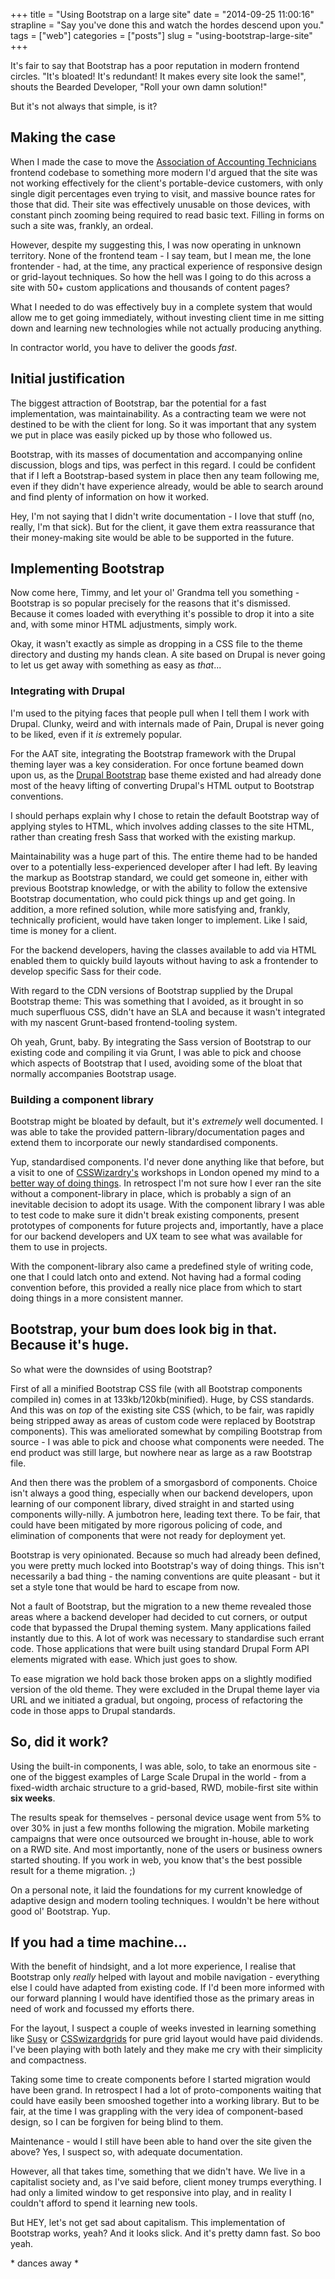 +++
title = "Using Bootstrap on a large site"
date = "2014-09-25 11:00:16"
strapline = "Say you've done this and watch the hordes descend upon you."
tags = ["web"]
categories = ["posts"]
slug = "using-bootstrap-large-site"
+++

<p>It's fair to say that Bootstrap has a poor reputation in modern frontend circles. "It's bloated! It's redundant! It makes every site look the same!", shouts the Bearded Developer, "Roll your own damn solution!"</p>

<p>But it's not always that simple, is it?</p>

<h2>Making the case</h2>

<p>When I made the case to move the <a href="https://www.aat.org.uk/">Association of Accounting Technicians</a> frontend codebase to something more modern I'd argued that the site was not working effectively for the client's portable-device customers, with only single digit percentages even trying to visit, and massive bounce rates for those that did. Their site was effectively unusable on those devices, with constant pinch zooming being required to read basic text. Filling in forms on such a site was, frankly, an ordeal.</p>

<p>However, despite my suggesting this, I was now operating in unknown territory. None of the frontend team -  I say team, but I mean me, the lone frontender - had, at the time, any practical experience of responsive design or grid-layout techniques. So how the hell was I going to do this across a site with 50+ custom applications and thousands of content pages?</p>

<p>What I needed to do was effectively buy in a complete system that would allow me to get going immediately, without investing client time in me sitting down and learning new technologies while not actually producing anything.</p>

<p>In contractor world, you have to deliver the goods <em>fast</em>.</p>

<h2>Initial justification</h2>

<p>The biggest attraction of Bootstrap, bar the potential for a fast implementation, was maintainability. As a contracting team we were not destined to be with the client for long. So it was important that any system we put in place was easily picked up by those who followed us.</p>

<p>Bootstrap, with its masses of documentation and accompanying online discussion, blogs and tips, was perfect in this regard. I could be confident that if I left a Bootstrap-based system in place then any team following me, even if they didn't have experience already, would be able to search around and find plenty of information on how it worked.</p>

<p>Hey, I'm not saying that I didn't write documentation - I love that stuff (no, really, I'm that sick). But for the client, it gave them extra reassurance that their money-making site would be able to be supported in the future.</p>

<h2>Implementing Bootstrap</h2>

<p>Now come here, Timmy, and let your ol' Grandma tell you something - Bootstrap is so popular precisely for the reasons that it's dismissed. Because it comes loaded with everything it's possible to drop it into a site and, with some minor HTML adjustments, simply work.</p>

<p>Okay, it wasn't exactly as simple as dropping in a CSS file to the theme directory and dusting my hands clean. A site based on Drupal is never going to let us get away with something as easy as <em>that</em>...</p>

<h3>Integrating with Drupal</h3>

<p>I'm used to the pitying faces that people pull when I tell them I work with Drupal. Clunky, weird and with internals made of Pain, Drupal is never going to be liked, even if it <em>is</em> extremely popular.</p>

<p>For the AAT site, integrating the Bootstrap framework with the Drupal theming layer was a key consideration. For once fortune beamed down upon us, as the <a href="https://www.drupal.org/project/bootstrap">Drupal Bootstrap</a> base theme existed and had already done most of the heavy lifting of converting Drupal's HTML output to Bootstrap conventions.</p>

<p>I should perhaps explain why I chose to retain the default Bootstrap way of applying styles to HTML, which involves adding classes to the site HTML, rather than creating fresh Sass that worked with the existing markup.</p>

<p>Maintainability was a huge part of this. The entire theme had to be handed over to a potentially less-experienced developer after I had left. By leaving the markup as Bootstrap standard, we could get someone in, either with previous Bootstrap knowledge, or with the ability to follow the extensive Bootstrap documentation, who could pick things up and get going. In addition, a more refined solution, while more satisfying and, frankly, technically proficient, would have taken longer to implement. Like I said, time is money for a client.</p>

<p>For the backend developers, having the classes available to add via HTML enabled them to quickly build layouts without having to ask a frontender to develop specific Sass for their code.</p>

<p>With regard to the CDN versions of Bootstrap supplied by the Drupal Bootstrap theme: This was something that I avoided, as it brought in so much superfluous CSS, didn't have an SLA and because it wasn't integrated with my nascent Grunt-based frontend-tooling system.</p>

<p>Oh yeah, Grunt, baby. By integrating the Sass version of Bootstrap to our existing code and compiling it via Grunt, I was able to pick and choose which aspects of Bootstrap that I used, avoiding some of the bloat that normally accompanies Bootstrap usage.</p>

<h3>Building a component library</h3>

<p>Bootstrap might be bloated by default, but it's <em>extremely</em> well documented. I was able to take the provided pattern-library/documentation pages and extend them to incorporate our newly standardised components.</p>

<p>Yup, standardised components. I'd never done anything like that before, but a visit to one of <a href="http://csswizardry.com/">CSSWizardry's</a> workshops in London opened my mind to a <a href="http://smacss.com/book/resources">better way of doing things</a>. In retrospect I'm not sure how I ever ran the site without a component-library in place, which is probably a sign of an inevitable decision to adopt its usage. With the component library I was able to test code to make sure it didn't break existing components, present prototypes of components for future projects and, importantly, have a place for our backend developers and UX team to see what was available for them to use in projects.</p>

<p>With the component-library also came a predefined style of writing code, one that I could latch onto and extend. Not having had a formal coding convention before, this provided a really nice place from which to start doing things in a more consistent manner.</p>

<h2>Bootstrap, your bum does look big in that. Because it's huge.</h2>

<p>So what were the downsides of using Bootstrap?</p>

<p>First of all a minified Bootstrap CSS file (with all Bootstrap components compiled in) comes in at 133kb/120kb(minified). Huge, by CSS standards. And this was on <em>top</em> of the existing site CSS (which, to be fair, was rapidly being stripped away as areas of custom code were replaced by Bootstrap components). This was ameliorated somewhat by compiling Bootstrap from source - I was able to pick and choose what components were needed. The end product was still large, but nowhere near as large as a raw Bootstrap file.</p>

<p>And then there was the problem of a smorgasbord of components. Choice isn't always a good thing, especially when our backend developers, upon learning of our component library, dived straight in and started using components willy-nilly. A jumbotron here, leading text there. To be fair, that could have been mitigated by more rigorous policing of code, and elimination of components that were not ready for deployment yet.</p>

<p>Bootstrap is very opinionated. Because so much had already been defined, you were pretty much locked into Bootstrap's way of doing things. This isn't necessarily a bad thing - the naming conventions are quite pleasant - but it set a style tone that would be hard to escape from now.</p>

<p>Not a fault of Bootstrap, but the migration to a new theme revealed those areas where a backend developer had decided to cut corners, or output code that bypassed the Drupal theming system. Many applications failed instantly due to this. A lot of work was necessary to standardise such errant code. Those applications that were built using standard Drupal Form API elements migrated with ease. Which just goes to show.</p>

<p>To ease migration we hold back those broken apps on a slightly modified version of the old theme. They were excluded in the Drupal theme layer via URL and we initiated a gradual, but ongoing, process of refactoring the code in those apps to Drupal standards.</p>

<h2>So, did it work?</h2>

<p>Using the built-in components, I was able, solo, to take an enormous site - one of the biggest examples of Large Scale Drupal in the world - from a fixed-width archaic structure to a grid-based, RWD, mobile-first site within <strong>six weeks</strong>.</p>

<p>The results speak for themselves - personal device usage went from 5% to over 30% in just a few months following the migration. Mobile marketing campaigns that were once outsourced we brought in-house, able to work on a RWD site. And most importantly, none of the users or business owners started shouting. If you work in web, you know that's the best possible result for a theme migration. ;)</p>

<p>On a personal note, it laid the foundations for my current knowledge of adaptive design and modern tooling techniques. I wouldn't be here without good ol' Bootstrap. Yup.</p>

<h2>If you had a time machine...</h2>

<p>With the benefit of hindsight, and a lot more experience, I realise that Bootstrap only <em>really</em> helped with layout and mobile navigation - everything else I could have adapted from existing code. If I'd been more informed with our forward planning I would have identified those as the primary areas in need of work and focussed my efforts there.</p>

<p>For the layout, I suspect a couple of weeks invested in learning something like <a href="http://susy.oddbird.net/">Susy</a> or <a href="https://github.com/csswizardry/csswizardry-grids">CSSwizardgrids</a> for pure grid layout would have paid dividends. I've been playing with both lately and they make me cry with their simplicity and compactness.</p>

<p>Taking some time to create components before I started migration would have been grand. In retrospect I had a lot of proto-components waiting that could have easily been smooshed together into a working library. But to be fair, at the time I was grappling with the very idea of component-based design, so I can be forgiven for being blind to them.</p>

<p>Maintenance - would I still have been able to hand over the site given the above? Yes, I suspect so, with adequate documentation.</p>

<p>However, all that takes time, something that we didn't have. We live in a capitalist society and, as I've said before, client money trumps everything. I had only a limited window to get responsive into play, and in reality I couldn't afford to spend it learning new tools.</p>

<p>But HEY, let's not get sad about capitalism. This implementation of Bootstrap works, yeah? And it looks slick. And it's pretty damn fast. So boo yeah.</p>

<p>*  dances away *</p>